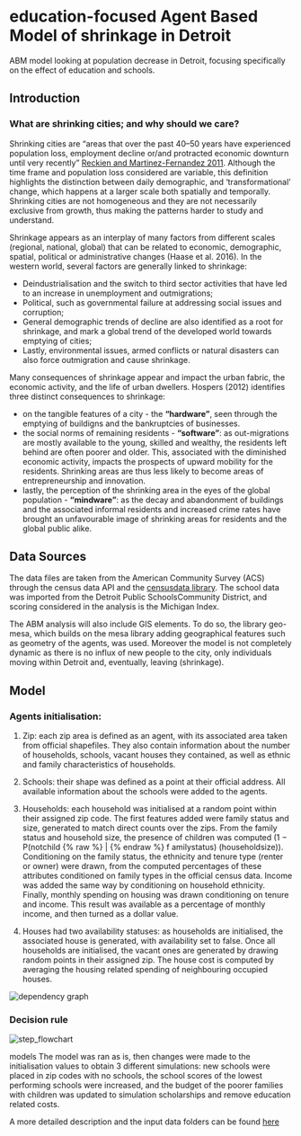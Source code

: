 # education-focused Agent Based Model of shrinkage in Detroit

ABM model looking at population decrease in Detroit, focusing specifically on the effect of education and schools.

## Introduction
### What are shrinking cities; and why should we care?
Shrinking cities are “areas that over the past 40–50 years have experienced population loss, employment decline or/and protracted economic downturn until very recently” [Reckien and Martinez-Fernandez 2011](https://www.researchgate.net/publication/232904116_Why_Do_Cities_Shrink). Although the time frame and population
loss considered are variable, this definition highlights the distinction between daily demographic, and ‘transformational’ change, which happens at a larger scale both
spatially and temporally. Shrinking cities are not homogeneous and they are not necessarily exclusive from growth, thus making the patterns harder to study and understand.

Shrinkage appears as an interplay of many factors from different scales (regional, national, global) that can be related to economic, demographic, spatial, political or administrative changes (Haase et al. 2016). In the western world, several factors are generally linked to shrinkage:
- Deindustrialisation and the switch to third sector activities that have led to an increase in unemployment and outmigrations;
- Political, such as governmental failure at addressing social issues and corruption; 
- General demographic trends of decline are also identified as a root for shrinkage, and mark a global trend of the developed world towards emptying of cities;
- Lastly, environmental issues, armed conflicts or natural disasters can also force outmigration and cause shrinkage.


Many consequences of shrinkage appear and impact the urban fabric, the economic activity, and the life of urban dwellers. Hospers (2012) identifies three distinct
consequences to shrinkage: 
- on the tangible features of a city - the **“hardware”**, seen through the emptying of buildigns and the bankruptcies of businesses.
- the social norms of remaining residents - **“software”**: as out-migrations are mostly available to the young, skilled and wealthy, the residents left behind are often poorer and older. This, associated with the diminished economic activity, impacts the prospects of upward mobility for the
residents. Shrinking areas are thus less likely to become areas of entrepreneurship and innovation.
- lastly, the perception of the shrinking area in the eyes of the global population - **“mindware”**: as the decay and abandonment of buildings and the
associated informal residents and increased crime rates have brought an unfavourable image of shrinking areas for residents and the global public alike.

## Data Sources
The data files are taken from the American Community Survey (ACS) through the census data API and the [censusdata library](https://pypi.org/project/CensusData/). The school data was imported from the Detroit Public SchoolsCommunity District, and scoring considered in the analysis is the Michigan Index.

The ABM analysis will also include GIS elements. To do so, the library geo-mesa, which builds on the mesa library adding geographical features such as geometry of the agents, was used. Moreover the model is not completely dynamic as there is no influx of new people to the city, only individuals moving within Detroit and, eventually, leaving (shrinkage).

## Model
### Agents initialisation:
1. Zip: each zip area is defined as an agent, with its associated area taken from official shapefiles. They also contain information about the number of households, schools, vacant houses they contained, as well as ethnic and family characteristics of households. 

2. Schools: their shape was defined as a point at their official address. All available information about the schools were added to the agents. 

3. Households: each household was initialised at a random point within their assigned zip code. The first features added were family status and size, generated to match direct counts over the zips. From the family status and household size, the presence of children was computed (1 − P(notchild {% raw %} | {% endraw %} f amilystatus) (householdsize)). Conditioning on the family status, the ethnicity and tenure type (renter or owner) were drawn, from the computed percentages of these attributes conditioned on family types in the official census data. Income was added the same way by conditioning on household ethnicity. Finally, monthly spending on housing was drawn conditioning on tenure and income. This result was available as a percentage of monthly income, and then turned as a dollar value.

4. Houses had two availability statuses: as households are initialised, the associated house is generated, with availability set to false. Once all households are initialised, the vacant ones are generated by drawing random points in their assigned zip. The house cost is computed by averaging the housing related spending of neighbouring occupied houses.

![dependency graph](https://i.ibb.co/kGcfCv2/Dependency-graph.png)


### Decision rule
![step_flowchart](https://i.ibb.co/D8jzFQm/Flowchart.png)

models
The model was ran as is, then changes were made to the initialisation values to obtain 3 different simulations: new schools were placed in zip codes with no schools, the school scores of the lowest performing schools were increased, and the budget of the poorer families with children was updated to simulation scholarships and remove education related costs.

A more detailed description and the input data folders can be found [here](https://drive.google.com/drive/folders/1n776OWlGaCtfMD6c2Rda_ccZTDjXZHIK?usp=sharing)


